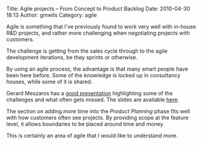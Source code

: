 Title: Agile projects – From Concept to Product Backlog
Date: 2010-04-30 18:13
Author: gmwils
Category: agile

Agile is something that I've previously found to work very well with
in-house R&D projects, and rather more challenging when negotiating
projects with customers.

The challenge is getting from the sales cycle through to the agile
development iterations, be they sprints or otherwise.

By using an agile process, the advantage is that many smart people have
been here before. Some of the knowledge is locked up in consultancy
houses, while some of it is shared.

Gerard Meszaros has a [good presentation][] highlighting some of the
challenges and what often gets missed. The slides are available
[here][].

The section on adding more time into the *Product Planning* phase fits
well with how customers often see projects. By providing scope at the
feature level, it allows boundaries to be placed around time and money.

This is certainly an area of agile that I would like to understand more.

  [good presentation]: http://www.infoq.com/presentations/From-Concept-to-Product-Backlog
  [here]: http://concept2backlog.gerardm.com/
